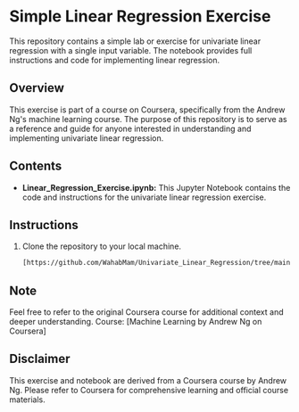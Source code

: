  # Simple Linear Regression Exercise

This repository contains a simple lab or exercise for univariate linear regression with a single input variable. The notebook provides full instructions and code for implementing linear regression.

## Overview

This exercise is part of a course on Coursera, specifically from the Andrew Ng's machine learning course. The purpose of this repository is to serve as a reference and guide for anyone interested in understanding and implementing univariate linear regression.

## Contents

- **Linear_Regression_Exercise.ipynb:** This Jupyter Notebook contains the code and instructions for the univariate linear regression exercise.

## Instructions

1. Clone the repository to your local machine.
   ```bash
   [https://github.com/WahabMam/Univariate_Linear_Regression/tree/main] 
## Note

Feel free to refer to the original Coursera course for additional context and deeper understanding.
Course: [Machine Learning by Andrew Ng on Coursera]

## Disclaimer

This exercise and notebook are derived from a Coursera course by Andrew Ng. Please refer to Coursera for comprehensive learning and official course materials.
